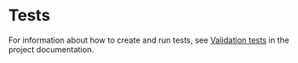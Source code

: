 <!-- BEGIN TESTS HOOK -->

# Tests

For information about how to create and run tests, see [Validation tests](https://github.ibm.com/GoldenEye/documentation/blob/master/tests.md) in the project documentation.

<!-- Add any more steps that are specific to testing this module and that are not in the docs. -->
<!-- END TESTS HOOK -->
